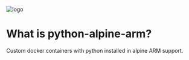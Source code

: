![logo](https://global.download.synology.com/download/Package/img/Docker/1.11.2-0270/thumb_256.png?style=centerme)

# What is python-alpine-arm?

Custom docker containers with python installed in alpine ARM support.
